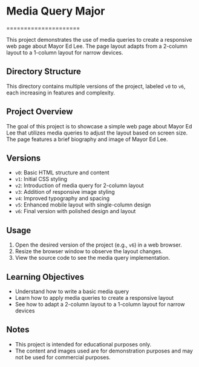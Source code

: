 

# Media Query Major
=====================

This project demonstrates the use of media queries to create a responsive web page about Mayor Ed Lee. The page layout adapts from a 2-column layout to a 1-column layout for narrow devices.

## Directory Structure

This directory contains multiple versions of the project, labeled `v0` to `v6`, each increasing in features and complexity.

## Project Overview

The goal of this project is to showcase a simple web page about Mayor Ed Lee that utilizes media queries to adjust the layout based on screen size. The page features a brief biography and image of Mayor Ed Lee.

## Versions

* `v0`: Basic HTML structure and content
* `v1`: Initial CSS styling
* `v2`: Introduction of media query for 2-column layout
* `v3`: Addition of responsive image styling
* `v4`: Improved typography and spacing
* `v5`: Enhanced mobile layout with single-column design
* `v6`: Final version with polished design and layout

## Usage

1. Open the desired version of the project (e.g., `v6`) in a web browser.
2. Resize the browser window to observe the layout changes.
3. View the source code to see the media query implementation.

## Learning Objectives

* Understand how to write a basic media query
* Learn how to apply media queries to create a responsive layout
* See how to adapt a 2-column layout to a 1-column layout for narrow devices

## Notes

* This project is intended for educational purposes only.
* The content and images used are for demonstration purposes and may not be used for commercial purposes.